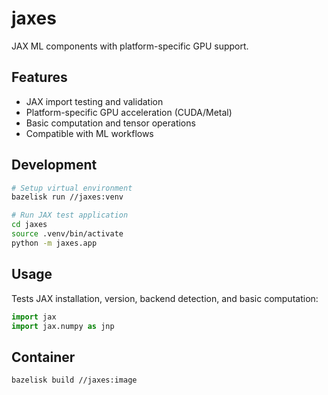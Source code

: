 # jaxes

JAX ML components with platform-specific GPU support.

## Features

- JAX import testing and validation
- Platform-specific GPU acceleration (CUDA/Metal)
- Basic computation and tensor operations
- Compatible with ML workflows

## Development

```bash
# Setup virtual environment
bazelisk run //jaxes:venv

# Run JAX test application
cd jaxes
source .venv/bin/activate
python -m jaxes.app
```

## Usage

Tests JAX installation, version, backend detection, and basic computation:

```python
import jax
import jax.numpy as jnp
```

## Container

```bash
bazelisk build //jaxes:image
```